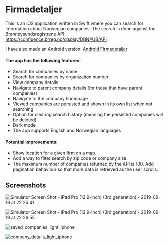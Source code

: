 # Firmadetaljer

This is an iOS application written in Swift where you can search for information about Norwegian companies. The search is done against the Brønnøysundsregistrene API: https://confluence.brreg.no/display/DBNPUB/API

I have also made an Android version: [Android Firmadetaljer](https://github.com/fredrik9000/Firmadetaljer_Android)

#### The app has the following features:

- Search for companies by name
- Search for companies by organization number
- View company details
- Navigate to parent company details (for those that have parent companies)
- Navigate to the company homepage
- Viewed companies are persisted and shown in its own list when not searching
- Option for clearing search history (meaning the persisted companies will be deleted)
- Dark mode
- The app supports English and Norwegian languages

#### Potential improvements:

- Show location for a given firm on a map.
- Add a way to filter search by zip code or company size.
- The maximum number of companies returned by the API is 100. Add pagination behaviour so that more data is retrieved as the user scrolls.

## Screenshots

![Simulator Screen Shot - iPad Pro (12 9-inch) (3rd generation) - 2019-09-19 at 22 25 41](https://user-images.githubusercontent.com/13121494/65363836-406c4100-dc0e-11e9-9765-d3418efa269d.png)

![Simulator Screen Shot - iPad Pro (12 9-inch) (3rd generation) - 2019-09-19 at 22 26 55](https://user-images.githubusercontent.com/13121494/65363841-42360480-dc0e-11e9-8c5d-5dce3e22fb34.png)

![saved_companies_light_iphone](https://user-images.githubusercontent.com/13121494/65363685-78bf4f80-dc0d-11e9-9629-191a5786c815.png)

![company_details_light_iphone](https://user-images.githubusercontent.com/13121494/65363686-7b21a980-dc0d-11e9-8e55-a0ee464baea3.png)
